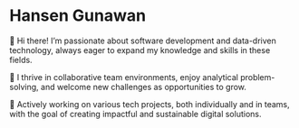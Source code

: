 # Hansen Gunawan

👋 Hi there! I’m passionate about software development and data-driven technology, always eager to expand my knowledge and skills in these fields.

🔧 I thrive in collaborative team environments, enjoy analytical problem-solving, and welcome new challenges as opportunities to grow.

🚀 Actively working on various tech projects, both individually and in teams, with the goal of creating impactful and sustainable digital solutions.
